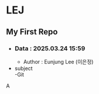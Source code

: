 # LEJ

## My First Repo

- ### Data : 2025.03.24 15:59
  - Author : Eunjung Lee (이은정)
- subject  
   -Git

A

